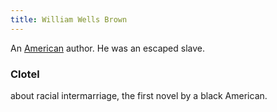 ```yaml
---
title: William Wells Brown
---
```


An [American](../index.html) author. He was an escaped slave.

### Clotel

about racial intermarriage, the first novel by a black American.
